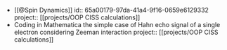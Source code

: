 - [[@Spin Dynamics]]
  id:: 65a00179-97da-41a4-9f16-0659e6129332
  project:: [[projects/OOP CISS calculations]]
- Coding in Mathematica the simple case of Hahn echo signal of a single electron considering Zeeman interaction
  project:: [[projects/OOP CISS calculations]]